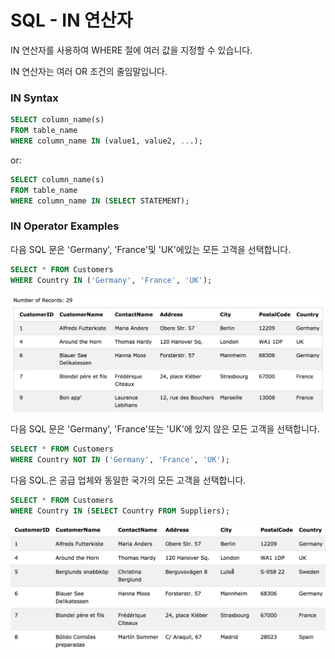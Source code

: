 # SQL - IN 연산자

IN 연산자를 사용하여 WHERE 절에 여러 값을 지정할 수 있습니다. 

IN 연산자는 여러 OR 조건의 줄임말입니다.

### IN Syntax

```sql
SELECT column_name(s)
FROM table_name
WHERE column_name IN (value1, value2, ...);
```

or:

```sql
SELECT column_name(s)
FROM table_name
WHERE column_name IN (SELECT STATEMENT);
```

### IN Operator Examples


다음 SQL 문은 'Germany', 'France'및 'UK'에있는 모든 고객을 선택합니다.

```sql
SELECT * FROM Customers
WHERE Country IN ('Germany', 'France', 'UK');
```
![](./images/gln%20in%20operation.png)

다음 SQL 문은 'Germany', 'France'또는 'UK'에 있지 않은 모든 고객을 선택합니다.

```sql
SELECT * FROM Customers
WHERE Country NOT IN ('Germany', 'France', 'UK');
```
다음 SQL.은 공급 업체와 동일한 국가의 모든 고객을 선택합니다.

```sql
SELECT * FROM Customers
WHERE Country IN (SELECT Country FROM Suppliers);
```

![](./images/in%20operation.png)